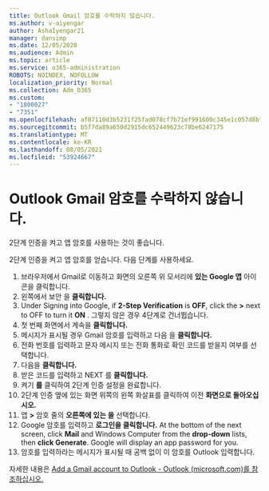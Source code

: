 ```yaml
---
title: Outlook Gmail 암호를 수락하지 않습니다.
ms.author: v-aiyengar
author: AshaIyengar21
manager: dansimp
ms.date: 12/05/2020
ms.audience: Admin
ms.topic: article
ms.service: o365-administration
ROBOTS: NOINDEX, NOFOLLOW
localization_priority: Normal
ms.collection: Adm_O365
ms.custom:
- "1800027"
- "7351"
ms.openlocfilehash: af07110d3b5231f25fad078cf7b71ef991600c345e1c057d8bfe1614d9570580
ms.sourcegitcommit: b5f7da89a650d2915dc652449623c78be6247175
ms.translationtype: MT
ms.contentlocale: ko-KR
ms.lasthandoff: 08/05/2021
ms.locfileid: "53924667"
---
```

# <a name="outlook-wont-accept-your-gmail-password"></a>Outlook Gmail 암호를 수락하지 않습니다.

2단계 인증을 켜고 앱 암호를 사용하는 것이 좋습니다.

2단계 인증을 켜고 앱 암호를 얻습니다. 다음 단계를 사용하세요.

1. 브라우저에서 Gmail로 이동하고 화면의 오른쪽 위 모서리에 **있는 Google 앱** 아이콘을 클릭합니다.
1. 왼쪽에서 보안 을 **클릭합니다.**
1. Under Signing into Google, if **2-Step Verification** is **OFF**, click the **>** next to OFF to turn it **ON** .  그렇지 않은 경우 4단계로 건너뜁습니다.
1. 첫 번째 화면에서 계속을 **클릭합니다.**
1. 메시지가 표시될 경우 Gmail 암호를 입력하고 다음 을 **클릭합니다.**
1. 전화 번호를 입력하고 문자 메시지 또는 전화 통화로 확인 코드를 받을지 여부를 선택합니다.
1. 다음을 **클릭합니다.**
1. 받은 코드를 입력하고 NEXT 를 **클릭합니다.**
1. 켜기 **를** 클릭하여 2단계 인증 설정을 완료합니다.
1. 2단계 인증 옆에 있는 화면 위쪽의 왼쪽 화살표를 클릭하여 이전 **화면으로 돌아오십시오.**
1. 앱 **>** 암호 줄의 **오른쪽에 있는 을** 선택합니다.
1. Google 암호를 입력하고 **로그인을 클릭합니다.** At the bottom of the next screen, click **Mail** and Windows Computer from the **drop-down** lists, then **click Generate**.
Google will display an app password for you. 
13. 암호를 입력하라는 메시지가 표시될 때 공백 없이 이 암호를 Outlook 입력합니다.

자세한 내용은 [Add a Gmail account to Outlook - Outlook (microsoft.com)를 참조하십시오.](https://support.microsoft.com/office/add-a-gmail-account-to-outlook-70191667-9c52-4581-990e-e30318c2c081)
